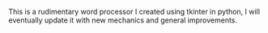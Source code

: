 This is a rudimentary word processor I created using tkinter in python, I will eventually update it with new mechanics and general improvements.
